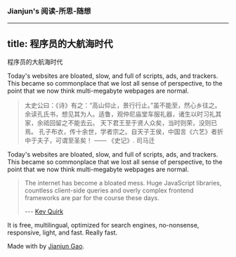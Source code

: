 ### Jianjun's 阅读-所思-随想
---
title: 程序员的大航海时代
---

程序员的大航海时代

Today's websites are bloated, slow, and full of scripts, ads, and trackers. This
became so commonplace that we lost all sense of perspective, to the point that
we now think multi-megabyte webpages are normal.


>太史公曰：《诗》有之：“高山仰止，景行行止。”虽不能至，然心乡往之。
余读孔氏书，想见其为人。适鲁，观仲尼庙堂车服礼器，诸生以时习礼其家，余祗回留之不能去云。
天下君王至于贤人众矣，当时则荣，没则已焉。
孔子布衣，传十余世，学者宗之。自天子王侯，中国言《六艺》者折中于夫子，可谓至圣矣！
—— 《史记》. 司马迁


Today's websites are bloated, slow, and full of scripts, ads, and trackers. This
became so commonplace that we lost all sense of perspective, to the point that
we now think multi-megabyte webpages are normal.

> The internet has become a bloated mess. Huge JavaScript libraries, countless
> client-side queries and overly complex frontend frameworks are par for the
> course these days.
>
> --- [Kev Quirk](https://512kb.club/)


It is free, multilingual, optimized for search engines, no-nonsense, responsive,
light, and fast. Really fast.

Made with by [Jianjun Gao](https://github.com/kinghuns).
